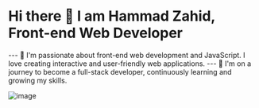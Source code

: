 
# Hi there 👋 I am Hammad Zahid, Front-end Web Developer

--- 🌟 I'm passionate about front-end web development and JavaScript. I love creating interactive 
    and user-friendly web applications.
--- 🚀 I'm on a journey to become a full-stack developer, continuously learning and growing my skills.

![image](https://github.com/freekmurze/freekmurze/blob/master/dino.gif)
